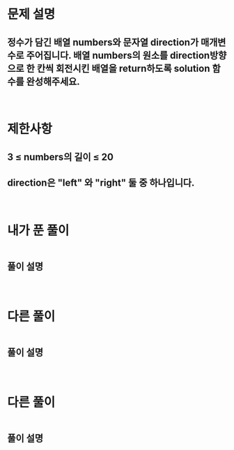 # 문제 설명
## 정수가 담긴 배열 numbers와 문자열 direction가 매개변수로 주어집니다. 배열 numbers의 원소를 direction방향으로 한 칸씩 회전시킨 배열을 return하도록 solution 함수를 완성해주세요.

<br>

# 제한사항
## 3 ≤ numbers의 길이 ≤ 20
## direction은 "left" 와 "right" 둘 중 하나입니다.

<br>

# 내가 푼 풀이

```js

```
## 풀이 설명
###

<br>

# 다른 풀이

```js

```
## 풀이 설명
###

<br>

# 다른 풀이

```js

```
## 풀이 설명
###